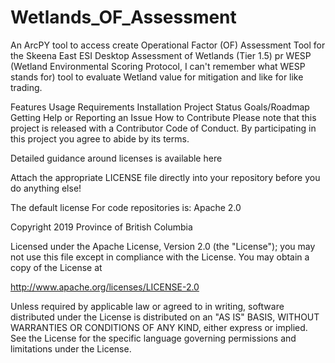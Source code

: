 # Wetlands_OF_Assessment

An ArcPY tool to access create Operational Factor (OF) Assessment Tool for the Skeena East ESI 
Desktop Assessment of Wetlands (Tier 1.5) pr WESP (Wetland Environmental Scoring Protocol, I can't remember what WESP stands for) tool to evaluate Wetland value for mitigation and like for like trading.

Features
Usage
Requirements
Installation
Project Status
Goals/Roadmap
Getting Help or Reporting an Issue
How to Contribute
Please note that this project is released with a Contributor Code of Conduct. By participating in this project you agree to abide by its terms.

Detailed guidance around licenses is available here

Attach the appropriate LICENSE file directly into your repository before you do anything else!

The default license For code repositories is: Apache 2.0

Copyright 2019 Province of British Columbia

Licensed under the Apache License, Version 2.0 (the "License");
you may not use this file except in compliance with the License.
You may obtain a copy of the License at 

   http://www.apache.org/licenses/LICENSE-2.0

Unless required by applicable law or agreed to in writing, software
distributed under the License is distributed on an "AS IS" BASIS,
WITHOUT WARRANTIES OR CONDITIONS OF ANY KIND, either express or implied.
See the License for the specific language governing permissions and
limitations under the License.


